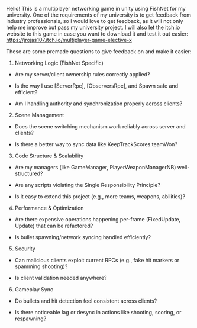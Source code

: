 Hello! This is a multiplayer networking game in unity using FishNet for my university.
One of the requirements of my university is to get feedback from industry professionals, so I would love to get feedback, as it will not only help me improve but pass my university project.
I will also let the itch.io website to this game in case you want to download it and test it out easier: https://jrojas107.itch.io/multiplayer-game-elective-x


These are some premade questions to give feedback on and make it easier: 

1. Networking Logic (FishNet Specific)
  - Are my server/client ownership rules correctly applied?

  - Is the way I use [ServerRpc], [ObserversRpc], and Spawn safe and efficient?

  - Am I handling authority and synchronization properly across clients?

2. Scene Management
  - Does the scene switching mechanism work reliably across server and clients?

  - Is there a better way to sync data like KeepTrackScores.teamWon?

3. Code Structure & Scalability
  - Are my managers (like GameManager, PlayerWeaponManagerNB) well-structured?

  - Are any scripts violating the Single Responsibility Principle?

  - Is it easy to extend this project (e.g., more teams, weapons, abilities)?

4. Performance & Optimization
  - Are there expensive operations happening per-frame (FixedUpdate, Update) that can be refactored?

  - Is bullet spawning/network syncing handled efficiently?

5. Security
  - Can malicious clients exploit current RPCs (e.g., fake hit markers or spamming shooting)?
  
  - Is client validation needed anywhere?

6. Gameplay Sync
  - Do bullets and hit detection feel consistent across clients?

  - Is there noticeable lag or desync in actions like shooting, scoring, or respawning?
